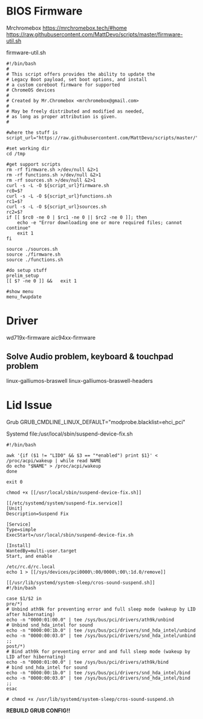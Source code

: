 # BIOS Firmware

Mrchromebox	https://mrchromebox.tech/#home
https://raw.githubusercontent.com/MattDevo/scripts/master/firmware-util.sh

firmware-util.sh
```
#!/bin/bash
#
# This script offers provides the ability to update the
# Legacy Boot payload, set boot options, and install
# a custom coreboot firmware for supported
# ChromeOS devices
#
# Created by Mr.Chromebox <mrchromebox@gmail.com>
#
# May be freely distributed and modified as needed,
# as long as proper attribution is given.
#

#where the stuff is
script_url="https://raw.githubusercontent.com/MattDevo/scripts/master/"

#set working dir
cd /tmp

#get support scripts
rm -rf firmware.sh >/dev/null &2>1
rm -rf functions.sh >/dev/null &2>1
rm -rf sources.sh >/dev/null &2>1
curl -s -L -O ${script_url}firmware.sh
rc0=$?
curl -s -L -O ${script_url}functions.sh
rc1=$?
curl -s -L -O ${script_url}sources.sh
rc2=$?
if [[ $rc0 -ne 0 | $rc1 -ne 0 || $rc2 -ne 0 ]]; then
	echo -e "Error downloading one or more required files; cannot continue"
	exit 1
fi

source ./sources.sh
source ./firmware.sh
source ./functions.sh

#do setup stuff
prelim_setup
[[ $? -ne 0 ]] && 	exit 1

#show menu
menu_fwupdate
```

# Driver
wd719x-firmware
aic94xx-firmware

## Solve Audio problem, keyboard & touchpad problem
linux-galliumos-braswell
linux-galliumos-braswell-headers

# Lid Issue
Grub
	GRUB_CMDLINE_LINUX_DEFAULT="modprobe.blacklist=ehci_pci"

Systemd
	file:/usr/local/sbin/suspend-device-fix.sh
```
#!/bin/bash

awk '{if ($1 != "LID0" && $3 == "*enabled") print $1}' < /proc/acpi/wakeup | while read NAME
do echo "$NAME" > /proc/acpi/wakeup
done

exit 0

chmod +x [[/usr/local/sbin/suspend-device-fix.sh]]

[[/etc/systemd/system/suspend-fix.service]]
[Unit]
Description=Suspend Fix

[Service]
Type=simple
ExecStart=/usr/local/sbin/suspend-device-fix.sh

[Install]
WantedBy=multi-user.target
Start, and enable

/etc/rc.d/rc.local
echo 1 > [[/sys/devices/pci0000\:00/0000\:00\:1d.0/remove]]

[[/usr/lib/systemd/system-sleep/cros-sound-suspend.sh]]
#!/bin/bash

case $1/$2 in
pre/*)
# Unbind ath9k for preventing error and full sleep mode (wakeup by LID after hibernating)
echo -n "0000:01:00.0" | tee /sys/bus/pci/drivers/ath9k/unbind
# Unbind snd_hda_intel for sound
echo -n "0000:00:1b.0" | tee /sys/bus/pci/drivers/snd_hda_intel/unbind
echo -n "0000:00:03.0" | tee /sys/bus/pci/drivers/snd_hda_intel/unbind
;;
post/*)
# Bind ath9k for preventing error and and full sleep mode (wakeup by LID after hibernating)
echo -n "0000:01:00.0" | tee /sys/bus/pci/drivers/ath9k/bind
# bind snd_hda_intel for sound
echo -n "0000:00:1b.0" | tee /sys/bus/pci/drivers/snd_hda_intel/bind
echo -n "0000:00:03.0" | tee /sys/bus/pci/drivers/snd_hda_intel/bind
;;
esac
```
```
# chmod +x /usr/lib/systemd/system-sleep/cros-sound-suspend.sh
```
**REBUILD GRUB CONFIG!!**
